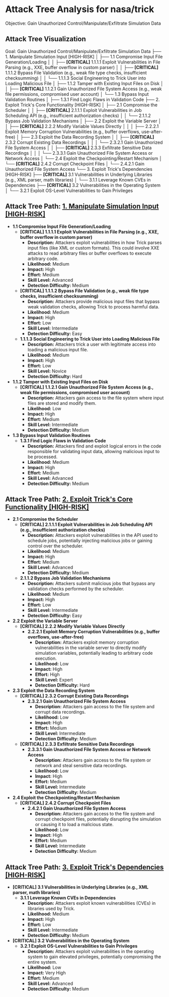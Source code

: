 # Attack Tree Analysis for nasa/trick

Objective: Gain Unauthorized Control/Manipulate/Exfiltrate Simulation Data

## Attack Tree Visualization

Goal: Gain Unauthorized Control/Manipulate/Exfiltrate Simulation Data
├── 1.  Manipulate Simulation Input  [HIGH-RISK]
│   ├── 1.1  Compromise Input File Generation/Loading
│   │   ├── **[CRITICAL]** 1.1.1.1  Exploit Vulnerabilities in File Parsing (e.g., XXE, buffer overflow in custom parser)
│   │   ├── **[CRITICAL]** 1.1.1.2  Bypass File Validation (e.g., weak file type checks, insufficient checksumming)
│   │   └── 1.1.1.3 Social Engineering to Trick User into Loading Malicious File
│   ├── 1.1.2  Tamper with Existing Input Files on Disk
│   │   ├── **[CRITICAL]** 1.1.2.1  Gain Unauthorized File System Access (e.g., weak file permissions, compromised user account)
│   └── 1.3 Bypass Input Validation Routines
│       ├── 1.3.1 Find Logic Flaws in Validation Code
├── 2.  Exploit Trick's Core Functionality  [HIGH-RISK]
│   ├── 2.1  Compromise the Scheduler
│   │   ├── **[CRITICAL]** 2.1.1.1  Exploit Vulnerabilities in Job Scheduling API (e.g., insufficient authorization checks)
│   │   └── 2.1.1.2 Bypass Job Validation Mechanisms
│   ├── 2.2  Exploit the Variable Server
│   │   ├── **[CRITICAL]** 2.2.2  Modify Variable Values Directly
│   │   │   ├── 2.2.2.1  Exploit Memory Corruption Vulnerabilities (e.g., buffer overflows, use-after-free)
│   ├── 2.3  Exploit the Data Recording System
│   │   ├── **[CRITICAL]** 2.3.2  Corrupt Existing Data Recordings
│   │   │   └── 2.3.2.1  Gain Unauthorized File System Access
│   │   ├── **[CRITICAL]** 2.3.3  Exfiltrate Sensitive Data Recordings
│   │   │   └── 2.3.3.1  Gain Unauthorized File System Access or Network Access
│   └── 2.4  Exploit the Checkpointing/Restart Mechanism
│       └── **[CRITICAL]** 2.4.2  Corrupt Checkpoint Files
│           └── 2.4.2.1  Gain Unauthorized File System Access
└── 3.  Exploit Trick's Dependencies [HIGH-RISK]
    ├── **[CRITICAL]** 3.1  Vulnerabilities in Underlying Libraries (e.g., XML parser, math libraries)
    │   └── 3.1.1  Leverage Known CVEs in Dependencies
    ├── **[CRITICAL]** 3.2  Vulnerabilities in the Operating System
    │   └── 3.2.1  Exploit OS-Level Vulnerabilities to Gain Privileges

## Attack Tree Path: [1. Manipulate Simulation Input [HIGH-RISK]](./attack_tree_paths/1__manipulate_simulation_input__high-risk_.md)

*   **1.1 Compromise Input File Generation/Loading**
    *   **[CRITICAL] 1.1.1.1 Exploit Vulnerabilities in File Parsing (e.g., XXE, buffer overflow in custom parser)**
        *   **Description:** Attackers exploit vulnerabilities in how Trick parses input files (like XML or custom formats).  This could involve XXE attacks to read arbitrary files or buffer overflows to execute arbitrary code.
        *   **Likelihood:** Medium
        *   **Impact:** High
        *   **Effort:** Medium
        *   **Skill Level:** Advanced
        *   **Detection Difficulty:** Medium
    *   **[CRITICAL] 1.1.1.2 Bypass File Validation (e.g., weak file type checks, insufficient checksumming)**
        *   **Description:** Attackers provide malicious input files that bypass weak validation checks, allowing Trick to process harmful data.
        *   **Likelihood:** Medium
        *   **Impact:** High
        *   **Effort:** Low
        *   **Skill Level:** Intermediate
        *   **Detection Difficulty:** Easy
    *   **1.1.1.3 Social Engineering to Trick User into Loading Malicious File**
        *   **Description:** Attackers trick a user with legitimate access into loading a malicious input file.
        *   **Likelihood:** Medium
        *   **Impact:** High
        *   **Effort:** Low
        *   **Skill Level:** Novice
        *   **Detection Difficulty:** Hard
*   **1.1.2 Tamper with Existing Input Files on Disk**
    *   **[CRITICAL] 1.1.2.1 Gain Unauthorized File System Access (e.g., weak file permissions, compromised user account)**
        *   **Description:** Attackers gain access to the file system where input files are stored and modify them.
        *   **Likelihood:** Low
        *   **Impact:** High
        *   **Effort:** Medium
        *   **Skill Level:** Intermediate
        *   **Detection Difficulty:** Medium
* **1.3 Bypass Input Validation Routines**
    *   **1.3.1 Find Logic Flaws in Validation Code**
        *   **Description:** Attackers find and exploit logical errors in the code responsible for validating input data, allowing malicious input to be processed.
        *   **Likelihood:** Medium
        *   **Impact:** High
        *   **Effort:** Medium
        *   **Skill Level:** Advanced
        *   **Detection Difficulty:** Medium

## Attack Tree Path: [2. Exploit Trick's Core Functionality [HIGH-RISK]](./attack_tree_paths/2__exploit_trick's_core_functionality__high-risk_.md)

*   **2.1 Compromise the Scheduler**
    *   **[CRITICAL] 2.1.1.1 Exploit Vulnerabilities in Job Scheduling API (e.g., insufficient authorization checks)**
        *   **Description:** Attackers exploit vulnerabilities in the API used to schedule jobs, potentially injecting malicious jobs or gaining control over the scheduler.
        *   **Likelihood:** Medium
        *   **Impact:** High
        *   **Effort:** Medium
        *   **Skill Level:** Advanced
        *   **Detection Difficulty:** Medium
    *   **2.1.1.2 Bypass Job Validation Mechanisms**
        *   **Description:** Attackers submit malicious jobs that bypass any validation checks performed by the scheduler.
        *   **Likelihood:** Medium
        *   **Impact:** High
        *   **Effort:** Low
        *   **Skill Level:** Intermediate
        *   **Detection Difficulty:** Easy
*   **2.2 Exploit the Variable Server**
    *   **[CRITICAL] 2.2.2 Modify Variable Values Directly**
        *   **2.2.2.1 Exploit Memory Corruption Vulnerabilities (e.g., buffer overflows, use-after-free)**
            *   **Description:** Attackers exploit memory corruption vulnerabilities in the variable server to directly modify simulation variables, potentially leading to arbitrary code execution.
            *   **Likelihood:** Low
            *   **Impact:** High
            *   **Effort:** High
            *   **Skill Level:** Expert
            *   **Detection Difficulty:** Hard
*   **2.3 Exploit the Data Recording System**
    *   **[CRITICAL] 2.3.2 Corrupt Existing Data Recordings**
        *   **2.3.2.1 Gain Unauthorized File System Access**
            *   **Description:** Attackers gain access to the file system and corrupt data recordings.
            *   **Likelihood:** Low
            *   **Impact:** High
            *   **Effort:** Medium
            *   **Skill Level:** Intermediate
            *   **Detection Difficulty:** Medium
    *   **[CRITICAL] 2.3.3 Exfiltrate Sensitive Data Recordings**
        *   **2.3.3.1 Gain Unauthorized File System Access or Network Access**
            *   **Description:** Attackers gain access to the file system or network and steal sensitive data recordings.
            *   **Likelihood:** Low
            *   **Impact:** High
            *   **Effort:** Medium
            *   **Skill Level:** Intermediate
            *   **Detection Difficulty:** Medium
*   **2.4 Exploit the Checkpointing/Restart Mechanism**
    *   **[CRITICAL] 2.4.2 Corrupt Checkpoint Files**
        *   **2.4.2.1 Gain Unauthorized File System Access**
            *   **Description:** Attackers gain access to the file system and corrupt checkpoint files, potentially disrupting the simulation or causing it to load a malicious state.
            *   **Likelihood:** Low
            *   **Impact:** High
            *   **Effort:** Medium
            *   **Skill Level:** Intermediate
            *   **Detection Difficulty:** Medium

## Attack Tree Path: [3. Exploit Trick's Dependencies [HIGH-RISK]](./attack_tree_paths/3__exploit_trick's_dependencies__high-risk_.md)

*   **[CRITICAL] 3.1 Vulnerabilities in Underlying Libraries (e.g., XML parser, math libraries)**
    *   **3.1.1 Leverage Known CVEs in Dependencies**
        *   **Description:** Attackers exploit known vulnerabilities (CVEs) in libraries used by Trick.
        *   **Likelihood:** Medium
        *   **Impact:** High
        *   **Effort:** Low
        *   **Skill Level:** Intermediate
        *   **Detection Difficulty:** Medium
*   **[CRITICAL] 3.2 Vulnerabilities in the Operating System**
    *   **3.2.1 Exploit OS-Level Vulnerabilities to Gain Privileges**
        *   **Description:** Attackers exploit vulnerabilities in the operating system to gain elevated privileges, potentially compromising the entire system.
        *   **Likelihood:** Low
        *   **Impact:** Very High
        *   **Effort:** Medium
        *   **Skill Level:** Advanced
        *   **Detection Difficulty:** Medium

